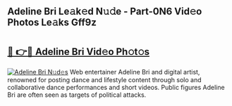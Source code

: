 ## Adeline Bri Le𝚊k𝚎d N𝚞𝚍e - Part-0N6 Vid𝚎o Photos Le𝚊ks Gff9z

# <h2><a href="http://fbeldxi.evod.top/?m=Adeline+Bri">🔗 👉🔴 Adeline Bri Vid𝚎o Ph𝚘t𝚘s</a></h2>

[![Adeline Bri N𝚞d𝚎s](https://i.imgur.com/8V9OHl7.gif)](http://fbeldxi.evod.top/?m=Adeline+Bri)
Web entertainer Adeline Bri and digital artist, renowned for posting dance and lifestyle content through solo and collaborative dance performances and short videos. Public figures Adeline Bri are often seen as targets of political attacks. 
